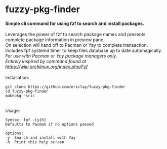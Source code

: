  # fuzzy-pkg-finder

**Simple cli command for using fzf to search and install packages.**\
 \
Leverages the power of fzf to search package names and presents complete package information in preview pane. \
On selection will hand off to Pacman or Yay to complete transaction. \
Includes fpf systemd timer to keep files database up to date automagically. 
  \
*For use with Pacman or Yay package managers only.*\
*Entirely inspired by command found at https://wiki.archlinux.org/index.php/Fzf* \
 \
Installation: 
```
git clone https://github.com/ericlay/fuzzy-pkg-finder
cd fuzzy-pkg-finder
makepkg -sric
```
 \
Usage: 
```
Syntax: fpf -[y|h]
Defaults to Pacman if no options passed

options:
-y	Search and install with Yay
-h	Print this help screen
```
